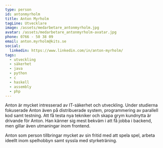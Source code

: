 ```yaml
---
type: person
id: antonmyrholm
title: Anton Myrholm
tagLine: Utvecklare
image: /assets/medarbetare_antonmyrholm.jpg
avatar: /assets/medarbetare_antonmyrholm-avatar.jpg
phone: 0766 - 50 38 09
email: anton.myrholm@kits.se
social:
  linkedin: https://www.linkedin.com/in/anton-myrholm/
tags:
  - utveckling
  - säkerhet
  - java
  - python
  - c
  - haskell
  - assembly
  - php
---
```


Anton är mycket intresserad av IT-säkerhet och utveckling. Under studierna fokuserade Anton även på distribuerade system, programmering av parallell kod samt testning. Att få testa nya tekniker och skapa grym kundnytta är drivande för Anton. Han känner sig mest bekväm i att få jobba i backend, men gillar även utmaningar inom frontend.

Anton som person tillbringar mycket av sin fritid med att spela spel, arbeta ideellt inom spelhobbyn samt syssla med styrketräning.
